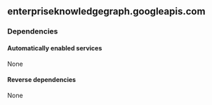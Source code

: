 ## enterpriseknowledgegraph.googleapis.com

### Dependencies

#### Automatically enabled services

None

#### Reverse dependencies

None

